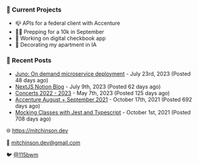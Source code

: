 ### 📌 Current Projects
- 📪 APIs for a federal client with Accenture
- 🏃🏼 Prepping for a 10k in September
- 🤑 Working on digital checkbook app
- 🏡 Decorating my apartment in IA

### 📝 Recent Posts

- [Juno: On demand microservice deployment](https://blog.mitchinson.dev/juno) - July 23rd, 2023 (Posted 48 days ago)
- [NextJS Notion Blog](https://blog.mitchinson.dev/blog-2023) - July 9th, 2023 (Posted 62 days ago)
- [Concerts 2022 - 2023](https://blog.mitchinson.dev/concerts-2023) - May 7th, 2023 (Posted 125 days ago)
- [Accenture August + September 2021](https://blog.mitchinson.dev/pillar/aug-sep-21) - October 17th, 2021 (Posted 692 days ago)
- [Mocking Classes with Jest and Typescript](https://blog.mitchinson.dev/jest-typescript-mocks) - October 1st, 2021 (Posted 708 days ago)

🌐 https://mitchinson.dev

💌 mitchinson.dev@gmail.com

🐦 [@115bwm](https://twitter.com/115bwm)